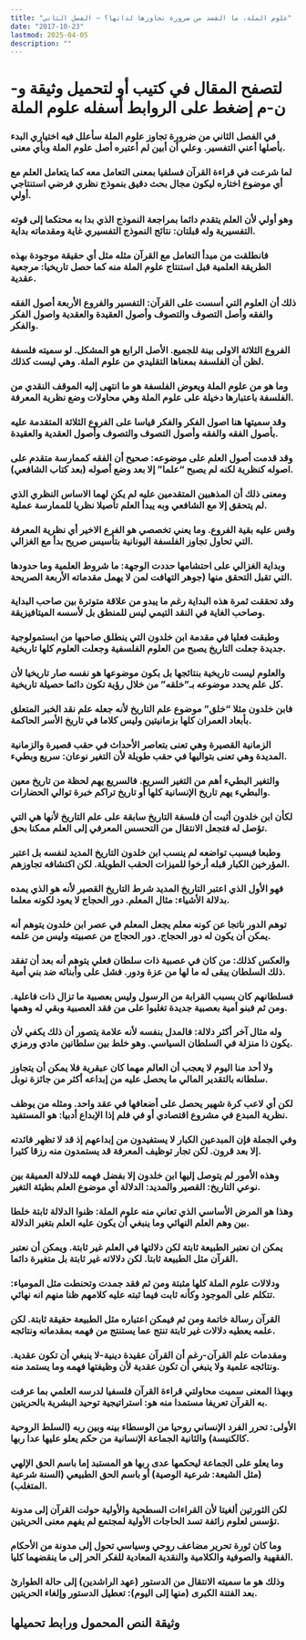 ```yaml
---
title: "علوم الملة، ما القصد من ضرورة تجاوزها لذاتها؟ – الفصل الثاني"
date: "2017-10-23"
lastmod: 2025-04-05
description: ""
---
```

# **لتصفح المقال في كتيب أو لتحميل وثيقة و-ن-م إضغط على الروابط أسفله** **علوم الملة**

### في الفصل الثاني من ضرورة تجاوز علوم الملة سأعلل فيه اختياري البدء بأصلها أعني التفسير. وعلي أن أبين لم أعتبره أصل علوم الملة وبأي معنى.

### لما شرعت في قراءة القرآن فسلفيا بمعنى التعامل معه كما يتعامل العلم مع أي موضوع اختاره ليكون مجال بحث دقيق بنموذج نظري فرضي استنتاجي أولي.

### وهو أولي لأن العلم يتقدم دائما بمراجعة النموذج الذي بدا به محتكما إلى قوته التفسيرية وله قبلتان: نتائج النموذج التفسيري غاية ومقدماته بداية.

### فانطلقت من مبدأ التعامل مع القرآن مثله مثل أي حقيقة موجودة بهذه الطريقة العلمية قبل استنتاج علوم الملة منه كما حصل تاريخيا: مرجعية عقدية.

### ذلك أن العلوم التي أسست على القرآن: التفسير والفروع الأربعة أصول الفقه والفقه وأصل التصوف والتصوف وأصول العقيدة والعقدية واصول الفكر والفكر.

### الفروع الثلاثة الاولى بينة للجميع. الأصل الرابع هو المشكل. لو سميته فلسفة لظن أن الفلسفة بمعناها التقليدي من علوم الملة. وهي ليست كذلك.

### وما هو من علوم الملة ويعوض الفلسفة هو ما انتهى إليه الموقف النقدي من الفلسفة باعتبارها دخيلة على علوم الملة وهي محاولات وضع نظرية المعرفة.

### وقد سميتها هنا اصول الفكر والفكر قياسا على الفروع الثلاثة المتقدمة عليه بأصول الفقه والفقه وأصول التصوف والتصوف وأصول العقدية والعقيدة.

### وقد قدمت أصول العلم على موضوعه: صحيح أن الفقه كممارسة متقدم على اصوله كنظرية لكنه لم يصبح “علما” إلا بعد وضع أصوله (بعد كتاب الشافعي).

### ومعنى ذلك أن المذهبين المتقدمين عليه لم يكن لهما الاساس النظري الذي لم يتحقق إلا مع الشافعي وبه يبدأ العلم تأصيلا نظريا للممارسة عملية.

### وقس عليه بقية الفروع. وما يعني تخصصي هو الفرع الاخير أي نظرية المعرفة التي تحاول تجاوز الفلسفة اليونانية بتأسيس صريح بدأ مع الغزالي.

### وبداية الغزالي على احتشامها حددت الوجهة: ما شروط العلمية وما حدودها التي تقبل التحقق منها (جوهر التهافت لمن لا يهمل مقدماته الأربعة الصريحة.

### وقد تحققت ثمرة هذه البداية رغم ما يبدو من علاقة متوترة بين صاحب البداية وصاحب الغاية في النقد التيمي ليس للمنطق بل لأسسه الميتافيزيقة.

### وطبقت فعليا في مقدمة ابن خلدون التي ينطلق صاحبها من ابستمولوجية جديدة جعلت التاريخ يصبح من العلوم الفلسفية وجعلت العلوم كلها تاريخية.

### والعلوم ليست تاريخية بنتائجها بل بكون موضوعها هو نفسه صار تاريخيا لأن كل علم يحدد موضوعه بـ”خلقه” من خلال رؤية تكون دائما حصيلة تاريخية.

### فابن خلدون مثلا “خلق” موضوع علم التاريخ لأنه جعله علم نقد الخبر المتعلق بأبعاد العمران كلها بزمانيتين وليس كلاما في تاريخ الأسر الحاكمة.

### الزمانية القصيرة وهي تعنى بتعاصر الأحداث في حقب قصيرة والزمانية المديدة وهي تعنى بتواليها في حقب طويلة لأن التغير نوعان: سريع وبطيء.

### والتغير البطيء أهم من التغير السريع. فالسريع يهم لحظة من تاريخ معين والبطيء يهم تاريخ الإنسانية كلها أو تاريخ تراكم خبرة توالي الحضارات.

### لكأن ابن خلدون أثبت أن فلسفة التاريخ سابقة على علم التاريخ لأنها هي التي تؤصل له فتجعل الانتقال من التحسس المعرفي إلى العلم ممكنا بحق.

### وطبعا فبسبب تواضعه لم ينسب ابن خلدون التاريخ المديد لنفسه بل اعتبر المؤرخين الكبار قبله أرخوا للميزات الحقب الطويلة. لكن اكتشافه تجاوزهم.

### فهو الأول الذي اعتبر التاريخ المديد شرط التاريخ القصير لأنه هو الذي يمده بدلالة الأشياء: مثال المعلم. دور الحجاج لا يعود لكونه معلما.

### توهم الدور ناتجا عن كونه معلم يجعل المعلم في عصر ابن خلدون يتوهم أنه يمكن أن يكون له دور الحجاج. دور الحجاج من عصبيته وليس من علمه.

### والعكس كذلك: من كان في عصبية ذات سلطان فعلي يتوهم أنه بعد أن تفقد ذلك السلطان يبقى له ما لها من عزة ودور. فشل على وأبنائه ضد بني أمية.

### فسلطانهم كان بسبب القرابة من الرسول وليس بعصبية ما تزال ذات فاعلية. ومن ثم فبنو أمية بعصبية جديدة تغلبوا على من فقد العصبية وبقي له وهمها.

### وله مثال آخر أكثر دلالة: فالمدل بنفسه لأنه علامة يتصور أن ذلك يكفي لأن يكون ذا منزلة في السلطان السياسي. وهو خلط بين سلطانين مادي ورمزي.

### ولا أحد منا اليوم لا يعجب أن العالم مهما كان عبقرية فلا يمكن أن يتجاوز سلطانه بالتقدير المالي ما يحصل عليه من إبداعه أكثر من جائزة نوبل.

### لكن أي لاعب كرة شهير يحصل على أضعافها في عقد واحد. ومثله من يوظف نظرية المبدع في مشروع اقتصادي أو في فلم إذا الإبداع أدبيا: هو المستفيد.

### وفي الجملة فإن المبدعين الكبار لا يستفيدون من إبداعهم إذ قد لا تظهر فائدته إلا بعد قرون. لكن تجار توظيف المعرفة قد يستمدون منه رزقا كثيرا.

### وهذه الأمور لم يتوصل إليها ابن خلدون إلا بفضل فهمه للدلالة العميقة بين نوعي التاريخ: القصير والمديد: الدلالة أي موضوع العلم بطيئة التغير.

### وهذا هو المرض الأساسي الذي تعاني منه علوم الملة: ظنوا الدلالة ثابتة خلطا بين وهم العلم النهائي وما ينبغي أن يكون عليه العلم بتغير الدلالة.

### يمكن ان نعتبر الطبيعة ثابتة لكن دلالتها في العلم غير ثابتة. ويمكن أن نعتبر القرآن مثل الطبيعة ثابتا. لكن دلالاته غير ثابتة بل متغيرة دائما.

### ودلالات علوم الملة كلها مثبتة ومن ثم فقد جمدت وتحنطت مثل المومياء: تتكلم على الموجود وكأنه ثابت فيما ثبته عليه كلامهم ظنا منهم انه نهائي.

### القرآن رسالة خاتمة ومن ثم فيمكن اعتباره مثل الطبيعة حقيقة ثابتة. لكن علمه يعطيه دلالات غير ثابتة تنتج عما يستنتج من فهمه بمقدماته ونتائجه.

### ومقدمات علم القرآن-رغم أن القرآن عقيدة دينية-لا ينبغي أن تكون عقدية. ونتائجه علمية ولا ينبغي أن تكون عقدية لأن وظيفتها فهمه وما يستمد منه.

### وبهذا المعنى سميت محاولتي قراءة القرآن فلسفيا لدرسه العلمي بما عرفت به القرآن تعريفا مستمدا منه هو: استراتيجية توحيد البشرية بالحريتين.

### الأولى: تحرر الفرد الإنساني روحيا من الوسطاء بينه وبين ربه (السلط الروحية كالكنيسة) والثانية الجماعة الإنسانية من حكم يعلو عليها عدا ربها.

### وما يعلو على الجماعة ليحكمها عدى ربها هو المستبد إما باسم الحق الإلهي (مثل الشيعة: شرعية الوصية) أو باسم الحق الطبيعي (السنة شرعية المتغلب).

### لكن الثورتين ألغيتا لأن القراءات السطحية والأولية حولت القرآن إلى مدونة تؤسس لعلوم زائفة تسد الحاجات الأولية لمجتمع لم يفهم معنى الحريتين.

### وما كان ثورة تحرير مضاعف روحي وسياسي تحول إلى مدونة من الأحكام الفقهية والصوفية والكلامية والنقدية المعادية للفكر الحر إلى ما ينقضهما كليا.

### وذلك هو ما سميته الانتقال من الدستور (عهد الراشدين) إلى حالة الطوارئ بعد الفتنة الكبرى (منها إلى اليوم): تعطيل الدستور وإلغاء الحريتين.

## وثيقة النص المحمول ورابط تحميلها

###

